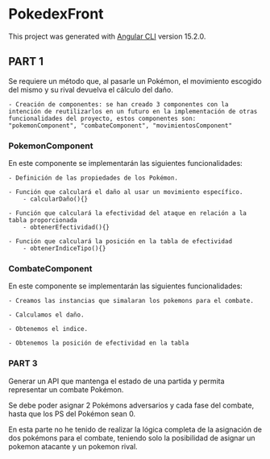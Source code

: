 # PokedexFront

This project was generated with [Angular CLI](https://github.com/angular/angular-cli) version 15.2.0.

## PART 1

Se requiere un método que, al pasarle un Pokémon, el movimiento escogido del mismo y
su rival devuelva el cálculo del daño.

    - Creación de componentes: se han creado 3 componentes con la intención de reutilizarlos en un futuro en la implementación de otras funcionalidades del proyecto, estos componentes son: "pokemonComponent", "combateComponent", "movimientosComponent"

### PokemonComponent

En este componente se implementarán las siguientes funcionalidades:

    - Definición de las propiedades de los Pokémon.
    
    - Función que calculará el daño al usar un movimiento específico.
        - calcularDaño(){}
    
    - Función que calculará la efectividad del ataque en relación a la tabla proporcionada
        - obtenerEfectividad(){}

    - Función que calculará la posición en la tabla de efectividad
        - obtenerIndiceTipo(){}

### CombateComponent

En este componente se implementarán las siguientes funcionalidades:

    - Creamos las instancias que simalaran los pokemons para el combate.

    - Calculamos el daño.

    - Obtenemos el indice.

    - Obtenemos la posición de efectividad en la tabla 


### PART 3

Generar un API que mantenga el estado de una partida y permita representar un combate
Pokémon.

Se debe poder asignar 2 Pokémons adversarios y cada fase del combate, hasta que los PS del
Pokémon sean 0.

En esta parte no he tenido de realizar la lógica completa de la asignación de dos pokémons para el combate, teniendo solo la posibilidad de asignar un pokemon atacante y un pokemon rival.
